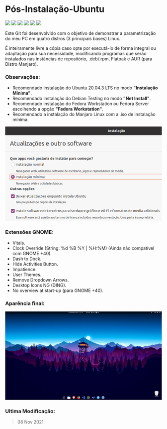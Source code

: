 # Pós-Instalação-Ubuntu #

<img src="https://img.shields.io/badge/License-GPLv3-blue.svg?style=for-the-badge"> <img src="https://img.shields.io/badge/Shell_Script-121011?style=for-the-badge&logo=gnu-bash&logoColor=white"> <img src="https://img.shields.io/badge/Ubuntu-E95420?style=for-the-badge&logo=ubuntu&logoColor=white"> <img src="https://img.shields.io/badge/Debian-A81D33?style=for-the-badge&logo=debian&logoColor=white"> <img src="https://img.shields.io/badge/Fedora-294172?style=for-the-badge&logo=fedora&logoColor=white"> <img src="https://img.shields.io/badge/manjaro-35BF5C?style=for-the-badge&logo=manjaro&logoColor=white">

Este Git foi desenvolvido com o objetivo de demonstrar a parametrização do meu PC em quatro distros (3 principais bases) Linux.

É inteiramente livre a cópia caso opte por executá-lo de forma integral ou adaptação para sua necessidade, modificando programas que serão instalados nas instâncias de repositório, .deb/.rpm, Flatpak e AUR (para Distro Manjaro).

### Observações:

- Recomendado instalação do Ubuntu 20.04.3 LTS no modo **"Instalação Mínima"**.
- Recomendado instalação do Debian Testing no modo **"Net Install"**.
- Recomendado instalação do Fedora Workstation ou Fedora Server escolhendo a opção **"Fedora Workstation"**.
- Recomendado a instalação do Manjaro Linux com a .iso de instalação mínima.

![](assets/compiled.gif)
### Extensões GNOME:

- Vitals.
- Clock Override (String: %d %B %Y  |  %H:%M) (Ainda não compatível com GNOME +40).
- Dash to Dock.
- Hide Activities Button.
- Impatience.
- User Themes.
- Remove Dropdown Arrows.
- Desktop Icons NG (DING).
- No overview at start-up (para GNOME +40).

### Aparência final:

![](assets/screenshot.png)

### Ultima Modificação:
>08 Nov 2021
